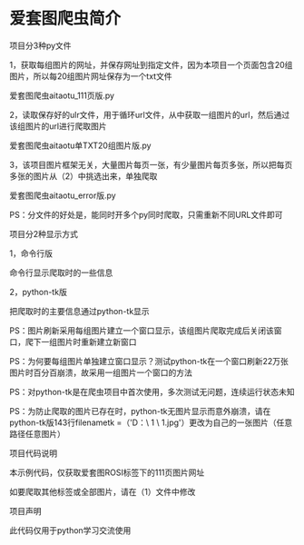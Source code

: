 # 爱套图爬虫简介
项目分3种py文件

1，获取每组图片的网址，并保存网址到指定文件，因为本项目一个页面包含20组图片，所以每20组图片网址保存为一个txt文件

爱套图爬虫aitaotu_111页版.py

2，读取保存好的ulr文件，用于循环url文件，从中获取一组图片的url，然后通过该组图片的url进行爬取图片

爱套图爬虫aitaotu单TXT20组图片版.py

3，该项目图片框架无关，大量图片每页一张，有少量图片每页多张，所以把每页多张的图片从（2）中挑选出来，单独爬取

爱套图爬虫aitaotu_error版.py

PS：分文件的好处是，能同时开多个py同时爬取，只需重新不同URL文件即可

项目分2种显示方式

1，命令行版

命令行显示爬取时的一些信息

2，python-tk版

把爬取时的主要信息通过python-tk显示

PS：图片刷新采用每组图片建立一个窗口显示，该组图片爬取完成后关闭该窗口，爬下一组图片时重新建立新窗口

PS：为何要每组图片单独建立窗口显示？测试python-tk在一个窗口刷新22万张图片时百分百崩溃，故采用一组图片一个窗口的方法

PS：对python-tk是在爬虫项目中首次使用，多次测试无问题，连续运行状态未知

PS：为防止爬取的图片已存在时，python-tk无图片显示而意外崩溃，请在python-tk版143行filenametk =（'D：\ 1 \ 1.jpg'）更改为自己的一张图片（任意路径任意图片）

项目代码说明

本示例代码，仅获取爱套图ROSI标签下的111页图片网址

如要爬取其他标签或全部图片，请在（1）文件中修改

项目声明

此代码仅用于python学习交流使用
